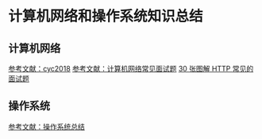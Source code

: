 # 计算机网络和操作系统知识总结
## 计算机网络
[参考文献：cyc2018](https://cyc2018.github.io/CS-Notes/#/notes/%E8%AE%A1%E7%AE%97%E6%9C%BA%E7%BD%91%E7%BB%9C%20-%20%E7%9B%AE%E5%BD%951)
[参考文献：计算机网络常见面试题](https://www.cnblogs.com/wuwuyong/p/12198928.html)
[30 张图解 HTTP 常见的面试题](https://www.cnblogs.com/xiaolincoding/p/12442435.html)
## 操作系统
[参考文献：操作系统总结](https://www.cnblogs.com/blknemo/p/12274600.html)
